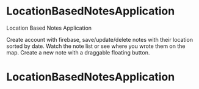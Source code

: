 # LocationBasedNotesApplication
Location Based Notes Application

Create account with firebase, save/update/delete notes with their location sorted by date.
Watch the note list or see where you wrote them on the map.
Create a new note with a draggable floating button.
# LocationBasedNotesApplication
